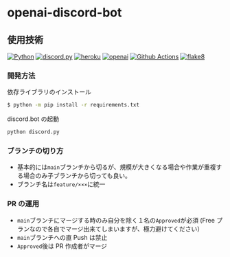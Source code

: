 # openai-discord-bot

## 使用技術

[![Python](https://img.shields.io/badge/python-language-dimgray?style=for-the-badge&logo=python)](https://www.python.org/)
[![discord.py](https://img.shields.io/badge/discord.py-discord_api-dimgray?style=for-the-badge&logo=discord)](https://discordpy.readthedocs.io/ja/latest/index.html)
[![heroku](https://img.shields.io/badge/heroku-deploy-dimgray?style=for-the-badge&logo=heroku)](https://jp.heroku.com/)
[![openai](https://img.shields.io/badge/openai-openai_api-dimgray?style=for-the-badge&logo=openai)](https://platform.openai.com/overview)
[![Github Actions](https://img.shields.io/badge/github_actions-ci/cd-dimgray?style=for-the-badge&logo=github)](https://github.com/features/actions)
[![flake8](https://img.shields.io/badge/flake8-linter-dimgray?style=for-the-badge&logo=flake8)](https://flake8.pycqa.org/en/latest/)

### 開発方法

依存ライブラリのインストール

```sh
$ python -m pip install -r requirements.txt
```

discord.bot の起動

```sh
python discord.py
```

### ブランチの切り方

- 基本的には`main`ブランチから切るが、規模が大きくなる場合や作業が重複する場合のみ子ブランチから切っても良い。
- ブランチ名は`feature/×××`に統一

### PR の運用

- `main`ブランチにマージする時のみ自分を除く１名の`Approved`が必須
  (Free プランなので各自でマージ出来てしまいますが、極力避けてください）
- `main`ブランチへの直 Push は禁止
- `Approved`後は PR 作成者がマージ
